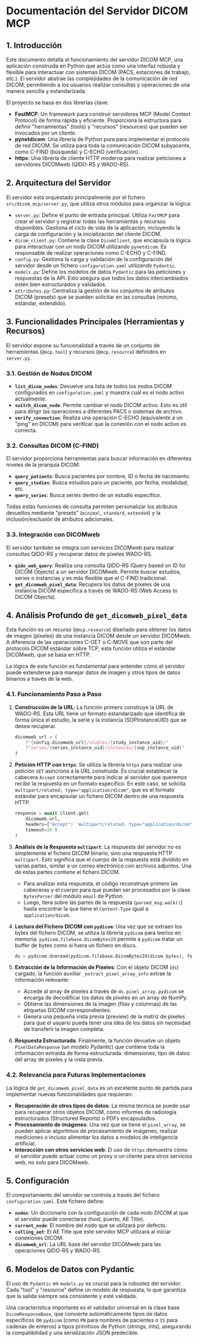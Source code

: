 # Documentación del Servidor DICOM MCP

## 1. Introducción

Este documento detalla el funcionamiento del servidor DICOM MCP, una aplicación construida en Python que actúa como una interfaz robusta y flexible para interactuar con sistemas DICOM (PACS, estaciones de trabajo, etc.). El servidor abstrae las complejidades de la comunicación de red DICOM, permitiendo a los usuarios realizar consultas y operaciones de una manera sencilla y estandarizada.

El proyecto se basa en dos librerías clave:

-   **FastMCP**: Un framework para construir servidores MCP (Model Context Protocol) de forma rápida y eficiente. Proporciona la estructura para definir "herramientas" (tools) y "recursos" (resources) que pueden ser invocados por un cliente.
-   **pynetdicom**: Una librería de Python pura para implementar el protocolo de red DICOM. Se utiliza para toda la comunicación DICOM subyacente, como C-FIND (búsqueda) y C-ECHO (verificación).
-   **httpx**: Una librería de cliente HTTP moderna para realizar peticiones a servidores DICOMweb (QIDO-RS y WADO-RS).

## 2. Arquitectura del Servidor

El servidor está orquestado principalmente por el fichero `src/dicom_mcp/server.py`, que utiliza otros módulos para organizar la lógica:

-   `server.py`: Define el punto de entrada principal. Utiliza `FastMCP` para crear el servidor y registrar todas las herramientas y recursos disponibles. Gestiona el ciclo de vida de la aplicación, incluyendo la carga de configuración y la inicialización del cliente DICOM.
-   `dicom_client.py`: Contiene la clase `DicomClient`, que encapsula la lógica para interactuar con un nodo DICOM utilizando `pynetdicom`. Es responsable de realizar operaciones como C-ECHO y C-FIND.
-   `config.py`: Gestiona la carga y validación de la configuración del servidor desde un fichero `configuration.yaml` utilizando `Pydantic`.
-   `models.py`: Define los modelos de datos `Pydantic` para las peticiones y respuestas de la API. Esto asegura que todos los datos intercambiados estén bien estructurados y validados.
-   `attributes.py`: Centraliza la gestión de los conjuntos de atributos DICOM (presets) que se pueden solicitar en las consultas (mínimo, estándar, extendido).

## 3. Funcionalidades Principales (Herramientas y Recursos)

El servidor expone su funcionalidad a través de un conjunto de herramientas (`@mcp.tool`) y recursos (`@mcp.resource`) definidos en `server.py`.

### 3.1. Gestión de Nodos DICOM

-   **`list_dicom_nodes`**: Devuelve una lista de todos los nodos DICOM configurados en `configuration.yaml` y muestra cuál es el nodo activo actualmente.
-   **`switch_dicom_node`**: Permite cambiar el nodo DICOM activo. Esto es útil para dirigir las operaciones a diferentes PACS o sistemas de archivo.
-   **`verify_connection`**: Realiza una operación C-ECHO (equivalente a un "ping" en DICOM) para verificar que la conexión con el nodo activo es correcta.

### 3.2. Consultas DICOM (C-FIND)

El servidor proporciona herramientas para buscar información en diferentes niveles de la jerarquía DICOM:

-   **`query_patients`**: Busca pacientes por nombre, ID o fecha de nacimiento.
-   **`query_studies`**: Busca estudios para un paciente, por fecha, modalidad, etc.
-   **`query_series`**: Busca series dentro de un estudio específico.

Todas estas funciones de consulta permiten personalizar los atributos devueltos mediante "presets" (`minimal`, `standard`, `extended`) y la inclusión/exclusión de atributos adicionales.

### 3.3. Integración con DICOMweb

El servidor también se integra con servicios DICOMweb para realizar consultas QIDO-RS y recuperar datos de píxeles WADO-RS.

-   **`qido_web_query`**: Realiza una consulta QIDO-RS (Query based on ID for DICOM Objects) a un servidor DICOMweb. Permite buscar estudios, series o instancias y es más flexible que el C-FIND tradicional.
-   **`get_dicomweb_pixel_data`**: Recupera los datos de píxeles de una instancia DICOM específica a través de WADO-RS (Web Access to DICOM Objects).

## 4. Análisis Profundo de `get_dicomweb_pixel_data`

Esta función es un recurso (`@mcp.resource`) diseñado para obtener los datos de imagen (píxeles) de una instancia DICOM desde un servidor DICOMweb. A diferencia de las operaciones C-GET o C-MOVE que son parte del protocolo DICOM estándar sobre TCP, esta función utiliza el estándar DICOMweb, que se basa en HTTP.

La lógica de esta función es fundamental para entender cómo el servidor puede extenderse para manejar datos de imagen y otros tipos de datos binarios a través de la web.

### 4.1. Funcionamiento Paso a Paso

1.  **Construcción de la URL**: La función primero construye la URL de WADO-RS. Esta URL tiene un formato estandarizado que identifica de forma única el estudio, la serie y la instancia (SOPInstanceUID) que se desea recuperar.
    ```python
    dicomweb_url = (
        f"{config.dicomweb_url}/studies/{study_instance_uid}/"
        f"series/{series_instance_uid}/instances/{sop_instance_uid}"
    )
    ```

2.  **Petición HTTP con `httpx`**: Se utiliza la librería `httpx` para realizar una petición `GET` asíncrona a la URL construida. Es crucial establecer la cabecera `Accept` correctamente para indicar al servidor que queremos recibir la respuesta en un formato específico. En este caso, se solicita `multipart/related; type="application/dicom"`, que es el formato estándar para encapsular un fichero DICOM dentro de una respuesta HTTP.
    ```python
    response = await client.get(
        dicomweb_url, 
        headers={"Accept": 'multipart/related; type="application/dicom"'},
        timeout=30.0
    )
    ```

3.  **Análisis de la Respuesta `multipart`**: La respuesta del servidor no es simplemente el fichero DICOM binario, sino una respuesta HTTP `multipart`. Esto significa que el cuerpo de la respuesta está dividido en varias partes, similar a un correo electrónico con archivos adjuntos. Una de estas partes contiene el fichero DICOM.
    -   Para analizar esta respuesta, el código reconstruye primero las cabeceras y el cuerpo para que puedan ser procesados por la clase `BytesParser` del módulo `email` de Python.
    -   Luego, itera sobre las partes de la respuesta (`parsed_msg.walk()`) hasta encontrar la que tiene el `Content-Type` igual a `application/dicom`.

4.  **Lectura del Fichero DICOM con `pydicom`**: Una vez que se extraen los bytes del fichero DICOM, se utiliza la librería `pydicom` para leerlos en memoria. `pydicom.filebase.DicomBytesIO` permite a `pydicom` tratar un buffer de bytes como si fuera un fichero en disco.
    ```python
    ds = pydicom.dcmread(pydicom.filebase.DicomBytesIO(dicom_bytes), force=True)
    ```

5.  **Extracción de la Información de Píxeles**: Con el objeto DICOM (`ds`) cargado, la función auxiliar `_extract_pixel_array_info` extrae la información relevante:
    -   Accede al array de píxeles a través de `ds.pixel_array`. `pydicom` se encarga de decodificar los datos de píxeles en un array de NumPy.
    -   Obtiene las dimensiones de la imagen (filas y columnas) de las etiquetas DICOM correspondientes.
    -   Genera una pequeña vista previa (preview) de la matriz de píxeles para que el usuario pueda tener una idea de los datos sin necesidad de transferir la imagen completa.

6.  **Respuesta Estructurada**: Finalmente, la función devuelve un objeto `PixelDataResponse` (un modelo Pydantic) que contiene toda la información extraída de forma estructurada: dimensiones, tipo de datos del array de píxeles y la vista previa.

### 4.2. Relevancia para Futuras Implementaciones

La lógica de `get_dicomweb_pixel_data` es un excelente punto de partida para implementar nuevas funcionalidades que requieran:
-   **Recuperación de otros tipos de datos**: La misma técnica se puede usar para recuperar otros objetos DICOM, como informes de radiología estructurados (Structured Reports) o PDFs encapsulados.
-   **Procesamiento de imágenes**: Una vez que se tiene el `pixel_array`, se pueden aplicar algoritmos de procesamiento de imágenes, realizar mediciones o incluso alimentar los datos a modelos de inteligencia artificial.
-   **Interacción con otros servicios web**: El uso de `httpx` demuestra cómo el servidor puede actuar como un proxy o un cliente para otros servicios web, no solo para DICOMweb.

## 5. Configuración

El comportamiento del servidor se controla a través del fichero `configuration.yaml`. Este fichero define:

-   **`nodes`**: Un diccionario con la configuración de cada nodo DICOM al que el servidor puede conectarse (host, puerto, AE Title).
-   **`current_node`**: El nombre del nodo que se utilizará por defecto.
-   **`calling_aet`**: El AE Title que este servidor MCP utilizará al iniciar conexiones DICOM.
-   **`dicomweb_url`**: La URL base del servidor DICOMweb para las operaciones QIDO-RS y WADO-RS.

## 6. Modelos de Datos con Pydantic

El uso de `Pydantic` en `models.py` es crucial para la robustez del servidor. Cada "tool" y "resource" define un modelo de respuesta, lo que garantiza que la salida siempre sea consistente y esté validada.

Una característica importante es el validador universal en la clase base `DicomResponseBase`, que convierte automáticamente tipos de datos específicos de `pydicom` (como `PN` para nombres de pacientes o `IS` para cadenas de enteros) a tipos primitivos de Python (strings, ints), asegurando la compatibilidad y una serialización JSON predecible.
